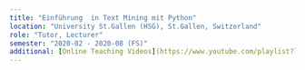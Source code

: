 ```yaml
---
title: "Einführung  in Text Mining mit Python"
location: "University St.Gallen (HSG), St.Gallen, Switzerland"
role: "Tutor, Lecturer"
semester: "2020-02 - 2020-08 (FS)"
additional: [Online Teaching Videos](https://www.youtube.com/playlist?list=PLLoeAR_NeJ1luBmLstF_3x40W-3KPpkU6)
---
```

